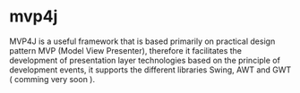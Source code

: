 # mvp4j
MVP4J is a useful framework that is based primarily on practical design pattern MVP (Model View Presenter), therefore it facilitates the development of presentation layer technologies based on the principle of development events, it supports the different libraries Swing, AWT and GWT ( comming very soon ).


